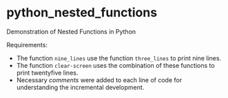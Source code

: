 # python_nested_functions
Demonstration of Nested Functions in Python

Requirements:

* The function `nine_lines` use the function `three_lines` to print nine lines.
* The function `clear-screen` uses the combination of these functions to print twentyfive lines.
* Necessary *comments* were added to each line of code for understanding the incremental development.


